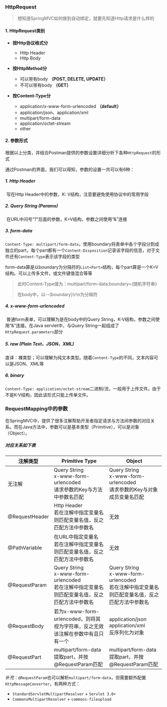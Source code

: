 ### HttpRequest

> 想知道SpringMVC如何做到自动绑定，就要先知道Http请求是什么样的

#### 1. HttpRequest类别

* **按Http协议格式分**
  * Http Header
  * Http Body

* **按HttpMethod分**
  * 可以带有body **（POST, DELETE, UPDATE）**
  * 不可以带有body **（GET）**
* **按Content-Type分**
  * application/x-www-form-urlencoded **（default）**
  * application/json、application/xml
  * multipart/form-data
  * application/octet-stream
  * other

#### 2. 参数形式

根据以上分类，并结合Postman提供的参数设置详细分析下各种`HttpRequest`的形式

通过Postman的界面，我们可以得知，参数的设置一共可以有6种：

##### 1. Http Header

​	写在Http Header中的参数，K: V结构，注意要避免使用协议中的常用字段

##### 2. Query String (Params)

​	在URL中问号“?”后面的参数，K=V结构，参数之间使用“&”连接

##### 3. form-data

​	`Content-Type: multipart/form-data`，使用boundary将表单中各个字段分割成独立的part，每个part都有一个`Content-Disposition`记录该字段的信息，对于文件还有`Content-Type`表示该字段的类型

​	form-data算是以boundary为分隔符的`List<Part>`结构，每个part算是一个K=V结构。可以上传多文件，或文件键值混合等等

> 此时Content-Type值为：multipart/form-data;boundary={随机字符串}
>
> 在body中，以--{boundary}\r\n为分隔符

##### 4. x-www-form-urlencoded

​	普通form表单，可以理解为是在body中的Query String，K-V结构，参数之间使用“&”连接。在Java servlet中，与Query String一起组成了`HttpRequest.parameters`部分

##### 5. raw (Plain Text、JSON、XML)

​	直译：裸类型；可以理解为纯文本类型。随着`Content-Type`的不同，文本内容可以是JSON、XML等

##### 6. binary

​	`Content-Type: application/octet-stream`二进制/流，一般用于上传文件。由于不是K-V结构，因此该形式只能上传单文件。



### RequestMapping中的参数

在SpringMVC中，提供了很多注解帮助开发者指定请求与方法间参数的对应关系。而在Java方法中，参数可以是基本类型（Primitive），可以是对象（Object）。



##### 对应关系如下表

| 注解类型       | Primitive Type                                               | Object                                                       |
| -------------- | ------------------------------------------------------------ | ------------------------------------------------------------ |
| 无注解         | Query String<br/>x-www-form-urlencoded<br/>请求参数的Key与方法中参数名匹配 | Query String<br/>x-www-form-urlencoded<br/>请求参数的Key与对象成员变量名匹配 |
| @RequestHeader | Http Header<br />若在注解中指定变量名则匹配变量名值，反之匹配方法中参数名 | 无效                                                         |
| @PathVariable  | 在URL中指定变量名<br />若在注解中指定变量名则匹配变量名值，反之匹配方法中参数名 | 无效                                                         |
| @RequestParam  | Query String<br/>x-www-form-urlencoded<br/>若在注解中指定变量名则匹配变量名值，反之匹配方法中参数名 | Query String<br/>x-www-form-urlencoded<br/>若在注解中指定变量名则匹配变量名值，反之匹配方法中参数名 |
| @RequestBody   | 若为x-www-form-urlencoded，则将其视为字符串，反之无效<br/>该注解在参数中有且只有一个 | application/json<br/>application/xml<br/>反序列化为对象      |
| @RequestPart   | multipart/form-data<br/>提取part，并按@RequestParam匹配      | multipart/form-data<br/>提取part，并按@RequestParam匹配      |

*补充*：`@RequestParam`也可以解析`multipart/form-data`，但需要额外配置`HttpMessageConverter`，有两种方式：

* `StandardServletMultipartResolver` + `Servlet 3.0+`
* `CommonsMultipartResolver` + `commons-fileupload`
